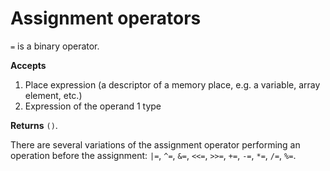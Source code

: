 # Assignment operators

`=` is a binary operator.

**Accepts**
1. Place expression (a descriptor of a memory place, e.g. a variable, array element, etc.)
2. Expression of the operand 1 type

**Returns** `()`.

There are several variations of the assignment operator performing an operation
before the assignment: `|=`, `^=`, `&=`, `<<=`, `>>=`, `+=`, `-=`, `*=`, `/=`, `%=`.

